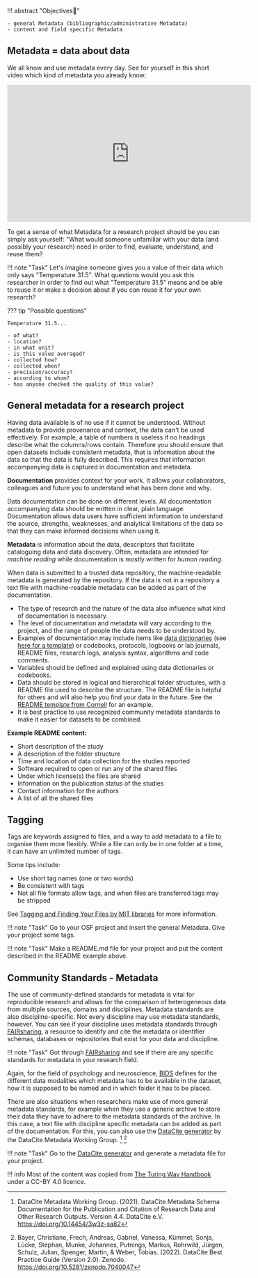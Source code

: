 
!!! abstract "Objectives📍"

    - general Metadata (bibliographic/administrative Metadata)
    - content and field specific Metadata 


## Metadata = data about data

We all know and use metadata every day. See for yourself in this short video which kind of metadata you already know:

<p align="center"><iframe width="560" height="315" src="https://www.youtube.com/embed/3sLKVYYOM40?si=L7zxwPQ_IUdI68Vg" title="YouTube video player" frameborder="0" allow="accelerometer; autoplay; clipboard-write; encrypted-media; gyroscope; picture-in-picture; web-share" allowfullscreen></iframe></p>

To get a sense of what Metadata for a research project should be you can simply ask yourself: "What would someone unfamiliar with your data (and possibly your research) need in order to find, evaluate, understand, and reuse them?

!!! note "Task" 
    Let's imagine someone gives you a value of their data which only says "Temperature 31.5". What questions would you ask this researcher in order to find out what "Temperature 31.5" means and be able to reuse it or make a decision about if you can reuse it for your own research?

??? tip "Possible questions"

    Temperature 31.5...

    - of what?
    - location?
    - in what unit?
    - is this value averaged?
    - collected how?
    - collected when?
    - precision/accuracy?
    - according to whom?
    - has anyone checked the quality of this value?

## General metadata for a research project

Having data available is of no use if it cannot be understood. Without metadata to provide provenance and context, the data can't be used effectively.
For example, a table of numbers is useless if no headings describe what the columns/rows contain.
Therefore you should ensure that open datasets include consistent metadata, that is information about the data so that the data is fully described.
This requires that information accompanying data is captured in documentation and metadata. 

**Documentation** provides context for your work. 
It allows your collaborators, colleagues and future you to understand what has been done and why.

Data documentation can be done on different levels. 
All documentation accompanying data should be written in clear, plain language. 
Documentation allows data users have sufficient information to understand the source, strengths, weaknesses, and analytical limitations of the data so that they can make informed decisions when using it. 

**Metadata** is information about the data, descriptors that facilitate cataloguing data and data discovery. 
Often, metadata are intended for *machine reading* while documentation is mostly written for *human reading*.

When data is submitted to a trusted data repository, the machine-readable metadata is generated by the repository. 
If the data is not in a repository a text file with machine-readable metadata can be added as part of the documentation.

- The type of research and the nature of the data also influence what kind of documentation is necessary. 
- The level of documentation and metadata will vary according to the project, and the range of people the data needs to be understood by.
- Examples of documentation may include items like [data dictionaries](https://help.osf.io/hc/en-us/articles/360019739054-How-to-Make-a-Data-Dictionary) (see [here for a template](https://data.nal.usda.gov/data-dictionary-blank-template)) or codebooks, protocols, logbooks or lab journals, README files, research logs, analysis syntax, algorithms and code comments.  
- Variables should be defined and explained using data dictionaries or codebooks.
- Data should be stored in logical and hierarchical folder structures, with a README file used to describe the structure.
The README file is helpful for others and will also help you find your data in the future.
See the [README template from Cornell](https://cornell.app.box.com/v/ReadmeTemplate) for an example.
- It is best practice to use recognized community metadata standards to make it easier for datasets to be combined.

**Example README content:**

- Short description of the study
- A description of the folder structure
- Time and location of data collection for the studies reported
- Software required to open or run any of the shared files
- Under which license(s) the files are shared 
- Information on the publication status of the studies
- Contact information for the authors
- A list of all the shared files

## Tagging

Tags are keywords assigned to files, and a way to add metadata to a file to organise them more flexibly.
While a file can only be in one folder at a time, it can have an unlimited number of tags. 

Some tips include:
- Use short tag names (one or two words)
- Be consistent with tags
- Not all file formats allow tags, and when files are transferred tags may be stripped

See [Tagging and Finding Your Files by MIT libraries](https://libguides.mit.edu/metadataTools) for more information. 

!!! note "Task" 
    Go to your OSF project and insert the general Metadata. Give your project some tags.

!!! note "Task" 
    Make a README.md file for your project and put the content described in the README example above. 

## Community Standards - Metadata

The use of community-defined standards for metadata is vital for reproducible research and allows for the comparison of heterogeneous data from multiple sources, domains and disciplines.
Metadata standards are also discipline-specific.
Not every discipline may use metadata standards, however.
You can see if your discipline uses metadata standards through [FAIRsharing](https://fairsharing.org/), a resource to identify and cite the metadata or identifier schemas, databases or repositories that exist for your data and discipline. 

!!! note "Task"
    Got through [FAIRsharing](https://fairsharing.org/) and see if there are any specific standards for metadata in your research field. 


Again, for the field of psychology and neuroscience, [BIDS](https://bids-standard.github.io/bids-starter-kit/folders_and_files/folders.html) defines for the different data modalities which metadata has to be available in the dataset, how it is supposed to be named and in which folder it has to be placed. 

There are also situations when researchers make use of more general metadata standards, for example when they use a generic archive to store their data they have to adhere to the metadata standards of the archive. In this case, a text file with discipline specific metadata can be added as part of the documentation. For this, you can also use the [DataCite generator](https://dhvlab.gwi.uni-muenchen.de/datacite-generator/) by the DataCite Metadata Working Group. [^1] [^2]

!!! note "Task"
    Go to the [DataCite generator](https://dhvlab.gwi.uni-muenchen.de/datacite-generator/) and generate a metadata file for your project.

!!! info
    Most of the content was copied from [The Turing Way Handbook](https://the-turing-way.netlify.app/reproducible-research/rdm/rdm-metadata) under a CC-BY 4.0 licence.

[^1]: DataCite Metadata Working Group. (2021). DataCite Metadata Schema Documentation for the Publication and Citation of Research Data and Other Research Outputs. Version 4.4. DataCite e.V. https://doi.org/10.14454/3w3z-sa82
[^2]: Bayer, Christiane, Frech, Andreas, Gabriel, Vanessa, Kümmet, Sonja, Lücke, Stephan, Munke, Johannes, Putnings, Markus, Rohrwild, Jürgen, Schulz, Julian, Spenger, Martin, & Weber, Tobias. (2022). DataCite Best Practice Guide (Version 2.0). Zenodo. https://doi.org/10.5281/zenodo.7040047
